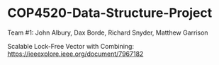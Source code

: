 # COP4520-Data-Structure-Project

Team #1: John Albury, Dax Borde, Richard Snyder, Matthew Garrison

Scalable Lock-Free Vector with Combining: https://ieeexplore.ieee.org/document/7967182
